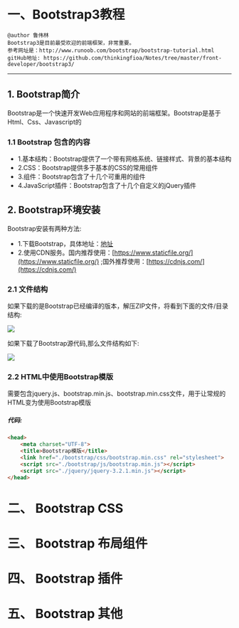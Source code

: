 # 一、Bootstrap3教程
```
@author 鲁伟林
Bootstrap3是目前最受欢迎的前端框架，非常重要。
参考网址是：http://www.runoob.com/bootstrap/bootstrap-tutorial.html
gitHub地址: https://github.com/thinkingfioa/Notes/tree/master/front-developer/bootstrap3/
```
---



## 1. Bootstrap简介
Bootstrap是一个快速开发Web应用程序和网站的前端框架。Bootstrap是基于Html、Css、Javascript的

### 1.1 Bootstrap 包含的内容
- 1.基本结构：Bootstrap提供了一个带有网格系统、链接样式、背景的基本结构
- 2.CSS：Bootstrap提供多于基本的CSS的常用组件
- 3.组件：Bootstrap包含了十几个可重用的组件
- 4.JavaScript插件：Bootstrap包含了十几个自定义的jQuery插件

## 2. Bootstrap环境安装
Bootstrap安装有两种方法:

- 1.下载Bootstrap，具体地址：[地址](http://getbootstrap.com/) 
- 2.使用CDN服务。国内推荐使用：[https://www.staticfile.org/](https://www.staticfile.org/) ;国外推荐使用：[https://cdnjs.com/](https://cdnjs.com/)

### 2.1 文件结构
如果下载的是Bootstrap已经编译的版本，解压ZIP文件，将看到下面的文件/目录结构:

![](http://www.runoob.com/wp-content/uploads/2014/06/compiledfilestructure.jpg)

如果下载了Bootstrap源代码,那么文件结构如下:

![](http://www.runoob.com/wp-content/uploads/2014/06/sourcecodefilestructure.jpg)

### 2.2 HTML中使用Bootstrap模版
需要包含jquery.js、bootstrap.min.js、bootstrap.min.css文件，用于让常规的HTML变为使用Bootstrap模版

##### 代码:
```html
<head>
    <meta charset="UTF-8">
    <title>Bootstrap模版</title>
    <link href="./bootstrap/css/bootstrap.min.css" rel="stylesheet">
    <script src="./bootstrap/js/bootstrap.min.js"></script>
    <script src="./jquery/jquery-3.2.1.min.js"></script>
</head>
```

# 二、 Bootstrap CSS

# 三、 Bootstrap 布局组件

# 四、 Bootstrap 插件

# 五、 Bootstrap 其他
































